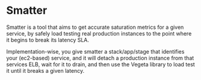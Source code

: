 Smatter
=======

Smatter is a tool that aims to get accurate saturation metrics for a given service, by safely load testing real production instances to the point where it begins to break its latency SLA.

Implementation-wise, you give smatter a stack/app/stage that identifies your (ec2-based) service, and it will detach a production instance from that services ELB, wait for it to drain, and then use the Vegeta library to load test it until it breaks a given latency.
